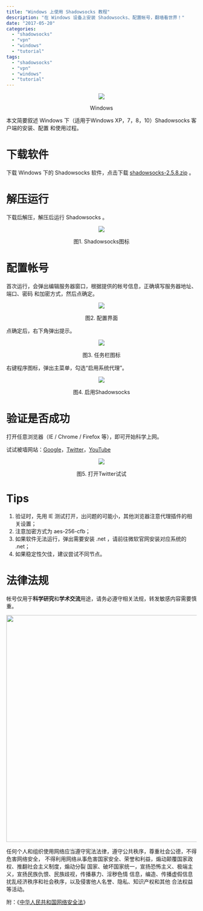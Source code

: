 ```yaml
---
title: "Windows 上使用 Shadowsocks 教程"
description: "在 Windows 设备上安装 Shadowsocks、配置帐号，翻墙看世界！"
date: "2017-05-20"
categories:
  - "shadowsocks"
  - "vpn"
  - "windows"
  - "tutorial"
tags:
  - "shadowsocks"
  - "vpn"
  - "windows"
  - "tutorial"
---
```


<center>
<img src="windows-icon.png"/>

Windows
</center>

本文简要叙述 Windows 下（适用于Windows XP，7，8，10）Shadowsocks 客户端的安装、配置
和使用过程。

# 下载软件
下载 Windows 下的 Shadowsocks 软件，点击下载 [shadowsocks-2.5.8.zip][download-windows] 。

# 解压运行
下载后解压，解压后运行 Shadowsocks 。

<center>
<img src="windows-shadowsocks-01.png"/>

图1. Shadowsocks图标
</center>

# 配置帐号
首次运行，会弹出编辑服务器窗口，根据提供的帐号信息，正确填写服务器地址、端口、密码
和加密方式，然后点确定。

<center>
<img src="windows-shadowsocks-02.png"/>

图2. 配置界面
</center>

点确定后，右下角弹出提示。

<center>
<img src="windows-shadowsocks-03.png"/>

图3. 任务栏图标
</center>

右键程序图标，弹出主菜单，勾选“启用系统代理”。

<center>
<img src="windows-shadowsocks-04.png"/>

图4. 启用Shadowsocks
</center>

# 验证是否成功
打开任意浏览器（IE / Chrome / Firefox 等），即可开始科学上网。

试试被墙网站：[Google][1]，[Twitter][2]，[YouTube][3]

<center>
<img src="windows-shadowsocks-05.png"/>

图5. 打开Twitter试试
</center>

# Tips

1. 验证时，先用 IE 测试打开，出问题的可能小，其他浏览器注意代理插件的相关设置；
2. 注意加密方式为 aes-256-cfb；
3. 如果软件无法运行，弹出需要安装 .net ，请前往微软官网安装对应系统的 .net；
4. 如果稳定性欠佳，建议尝试不同节点。


# 法律法规
帐号仅用于**科学研究**和**学术交流**用途，请务必遵守相关法规，转发敏感内容需要慎重。

<center>
<img src="ss-law.png" width=600/>
</center>

任何个人和组织使用网络应当遵守宪法法律，遵守公共秩序，尊重社会公德，不得危害网络安全，
不得利用网络从事危害国家安全、荣誉和利益，煽动颠覆国家政权、推翻社会主义制度，煽动分裂
国家、破坏国家统一，宣扬恐怖主义、极端主义，宣扬民族仇恨、民族歧视，传播暴力、淫秽色情
信息，编造、传播虚假信息扰乱经济秩序和社会秩序，以及侵害他人名誉、隐私、知识产权和其他
合法权益等活动。

附：《[中华人民共和国网络安全法][5]》

[1]: https://google.com
[2]: https://twitter.com
[3]: https://youtube.com
[4]: https://youtube.com
[5]: http://www.miit.gov.cn/n1146295/n1146557/n1146614/c5345009/content.html
[download-windows]: https://github.com/fanach/download/releases/download/latest/shadowsocks-2.5.8.zip

